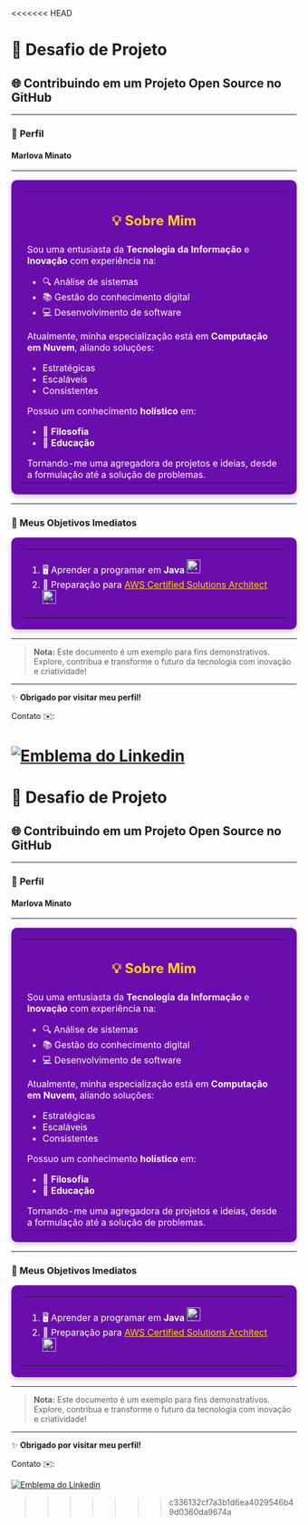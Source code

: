 <<<<<<< HEAD
# 🚀 Desafio de Projeto
## 🌐 Contribuindo em um Projeto Open Source no GitHub

---

### 👩 **Perfil**
#### <span class="neon-text">Marlova Minato</span>

---

<table style="width:100%; background-color:#6a0dad; border-radius:10px; color:#fff; padding:20px; box-shadow:0 4px 8px rgba(0,0,0,0.2);">
  <tr>
    <td colspan="2" style="text-align:center;">
      <h2 style="color:#ffd700;">💡 Sobre Mim</h2>
    </td>
  </tr>
  <tr>
    <td colspan="2">
      Sou uma entusiasta da <b>Tecnologia da Informação</b> e <b>Inovação</b> com experiência na:
      <ul>
        <li>🔍 Análise de sistemas</li>
        <li>📚 Gestão do conhecimento digital</li>
        <li>💻 Desenvolvimento de software</li>
      </ul>
      Atualmente, minha especialização está em <b>Computação em Nuvem</b>, aliando soluções:
      <ul>
        <li>Estratégicas</li>
        <li>Escaláveis</li>
        <li>Consistentes</li>
      </ul>
      Possuo um conhecimento <b>holístico</b> em:
      <ul>
        <li>📖 <b>Filosofia</b></li>
        <li>🏫 <b>Educação</b></li>
      </ul>
      Tornando-me uma agregadora de projetos e ideias, desde a formulação até a solução de problemas.
    </td>
  </tr>
</table>

---

### 🎯 Meus Objetivos Imediatos
<table style="width:100%; background-color:#6a0dad; border-radius:10px; color:#fff; padding:20px; box-shadow:0 4px 8px rgba(0,0,0,0.2);">
  <tr>
    <td>
      <ol>
        <li>🖥️ Aprender a programar em <b>Java</b> <img src="https://cdn.jsdelivr.net/gh/devicons/devicon/icons/java/java-original.svg" width="24" height="24" alt="Java logo"></li>
        <li>📜 Preparação para <a href="https://aws.amazon.com/certification/certified-solutions-architect-associate/" style="color:#ffd700;">AWS Certified Solutions Architect</a> <img src="https://img.shields.io/badge/AWS-000.svg?style=for-the-badge&logo=amazon-aws&logoColor=white" width="24" height="24" alt="AWS logo"></li>
      </ol>
    </td>
  </tr>
</table>

---

> **Nota:** Este documento é um exemplo para fins demonstrativos. Explore, contribua e transforme o futuro da tecnologia com inovação e criatividade!

---

✨ **Obrigado por visitar meu perfil!**

Contato ✉️:

[![Emblema do Linkedin](https://img.shields.io/badge/-Marlova-blue??style=plastic&logo=Linkedin&logoColor=white&link=https://www.linkedin.com/in/marlova-de-vargas-minato/)](https://www.linkedin.com/in/marlova-de-vargas-minato/)
=======
# 🚀 Desafio de Projeto
## 🌐 Contribuindo em um Projeto Open Source no GitHub

---

### 👩 **Perfil**
#### <span class="neon-text">Marlova Minato</span>

---

<table style="width:100%; background-color:#6a0dad; border-radius:10px; color:#fff; padding:20px; box-shadow:0 4px 8px rgba(0,0,0,0.2);">
  <tr>
    <td colspan="2" style="text-align:center;">
      <h2 style="color:#ffd700;">💡 Sobre Mim</h2>
    </td>
  </tr>
  <tr>
    <td colspan="2">
      Sou uma entusiasta da <b>Tecnologia da Informação</b> e <b>Inovação</b> com experiência na:
      <ul>
        <li>🔍 Análise de sistemas</li>
        <li>📚 Gestão do conhecimento digital</li>
        <li>💻 Desenvolvimento de software</li>
      </ul>
      Atualmente, minha especialização está em <b>Computação em Nuvem</b>, aliando soluções:
      <ul>
        <li>Estratégicas</li>
        <li>Escaláveis</li>
        <li>Consistentes</li>
      </ul>
      Possuo um conhecimento <b>holístico</b> em:
      <ul>
        <li>📖 <b>Filosofia</b></li>
        <li>🏫 <b>Educação</b></li>
      </ul>
      Tornando-me uma agregadora de projetos e ideias, desde a formulação até a solução de problemas.
    </td>
  </tr>
</table>

---

### 🎯 Meus Objetivos Imediatos
<table style="width:100%; background-color:#6a0dad; border-radius:10px; color:#fff; padding:20px; box-shadow:0 4px 8px rgba(0,0,0,0.2);">
  <tr>
    <td>
      <ol>
        <li>🖥️ Aprender a programar em <b>Java</b> <img src="https://cdn.jsdelivr.net/gh/devicons/devicon/icons/java/java-original.svg" width="24" height="24" alt="Java logo"></li>
        <li>📜 Preparação para <a href="https://aws.amazon.com/certification/certified-solutions-architect-associate/" style="color:#ffd700;">AWS Certified Solutions Architect</a> <img src="https://img.shields.io/badge/AWS-000.svg?style=for-the-badge&logo=amazon-aws&logoColor=white" width="24" height="24" alt="AWS logo"></li>
      </ol>
    </td>
  </tr>
</table>

---

> **Nota:** Este documento é um exemplo para fins demonstrativos. Explore, contribua e transforme o futuro da tecnologia com inovação e criatividade!

---

✨ **Obrigado por visitar meu perfil!**

Contato ✉️:

[![Emblema do Linkedin](https://img.shields.io/badge/-Marlova-blue??style=plastic&logo=Linkedin&logoColor=white&link=https://www.linkedin.com/in/marlova-de-vargas-minato/)](https://www.linkedin.com/in/marlova-de-vargas-minato/)
>>>>>>> c336132cf7a3b1d6ea4029546b49d0360da9674a
